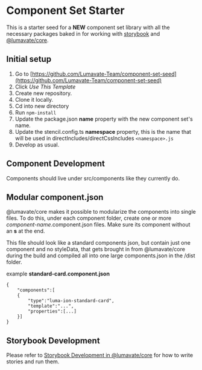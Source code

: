 
# Component Set Starter
This is a starter seed for a **NEW** component set library with all the necessary packages baked in for working with [storybook](https://storybook.js.org/) and [@lumavate/core](https://github.com/Lumavate-Team/lumavate-core).  

## Initial setup
1. Go to [https://github.com/Lumavate-Team/component-set-seed](https://github.com/Lumavate-Team/component-set-seed)
2. Click *Use This Template*
3. Create new repository.
4. Clone it locally.
5. Cd into new directory
6. Run ```npm-install```
7. Update the package.json **name** property with the new component set's name.
8. Update the stencil.config.ts **namespace** property, this is the name that will be used in directIncludes/directCssIncludes ```<namespace>.js```
9. Develop as usual.

## Component Development
Components should live under src/components like they currently do.

## Modular component.json
@lumavate/core makes it possible to modularize the components into single files.  To do this, under each component folder, create one or more *component-name*.component.json files. Make sure its component without an **s** at the end.

This file should look like a standard components json, but contain just one component and no styleData, that gets brought in from @lumavate/core during the build and compiled all into one large components.json in the /dist folder.

 example **standard-card.component.json**
   
    {
    	"components":[
    	{
    		"type":"luma-ion-standard-card",
    		"template":"...",
    		"properties":[...]
    	}]
    }


## Storybook Development
Please refer to [Storybook Development in @lumavate/core](https://github.com/Lumavate-Team/lumavate-core#storybook-development) for how to write stories and run them. 



